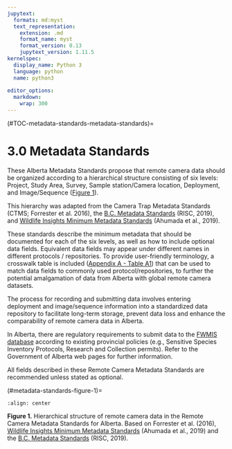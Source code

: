 ```yaml
---
jupytext:
  formats: md:myst
  text_representation:
    extension: .md
    format_name: myst
    format_version: 0.13
    jupytext_version: 1.11.5
kernelspec:
  display_name: Python 3
  language: python
  name: python3
  
editor_options: 
  markdown: 
    wrap: 300
---
```

(#TOC-metadata-standards-metadata-standards)=
# 3.0 Metadata Standards

These Alberta Metadata Standards propose that remote camera data should be organized according to a hierarchical structure consisting of six levels: Project, Study Area, Survey, Sample station/Camera location, Deployment, and Image/Sequence ([Figure 1](#metadata-standards-figure-1)).

This hierarchy was adapted from the Camera Trap Metadata Standards (CTMS; Forrester et al. 2016), the [B.C. Metadata Standards](https://www2.gov.bc.ca/assets/gov/environment/natural-resource-stewardship/nr-laws-policy/risc/wcmp_v1.pdf) (RISC, 2019), and
[Wildlife Insights Minimum Metadata Standards](https://docs.google.com/spreadsheets/d/1Jg-WybmVeGlWGrbPpwuwJCgranOV1r3M_LrzELttfK0/edit#gid=412365965) (Ahumada et al., 2019).

These standards describe the minimum metadata that should be documented for each of the six levels, as well as how to include optional data fields. Equivalent data fields may appear under different names in different protocols / repositories. To provide user-friendly terminology, a crosswalk table
is included ([Appendix A - Table A1](#metadata-standards-appendix-a-table-a-1)) that can be used to match data fields to commonly used protocol/repositories, to further the potential amalgamation of data from Alberta with global remote camera datasets.

The process for recording and submitting data involves entering deployment and image/sequence information into a standardized data repository to facilitate long-term storage, prevent data loss and enhance the comparability of remote camera data in Alberta.

In Alberta, there are regulatory requirements to submit data to the [FWMIS database](https://www.alberta.ca/fisheries-and-wildlife-management-information-system-overview.aspx) according to existing provincial policies (e.g., Sensitive Species Inventory Protocols, Research and Collection permits).
Refer to the Government of Alberta web pages for further information.

All fields described in these Remote Camera Metadata Standards are recommended unless stated as optional.

(#metadata-standards-figure-1)=

```{figure} ./files-2_metadata-standards/figures/Metadata_Heirarchy_2023-07-13.jpg
:align: center
```
**Figure 1.** Hierarchical structure of remote camera data in the Remote Camera Metadata Standards for Alberta. Based on Forrester et al. (2016), [Wildlife Insights Minimum Metadata Standards](https://docs.google.com/spreadsheets/d/1Jg-WybmVeGlWGrbPpwuwJCgranOV1r3M_LrzELttfK0/edit#gid=412365965)
(Ahumada et al., 2019) and the [B.C. Metadata Standards](https://www2.gov.bc.ca/assets/gov/environment/natural-resource-stewardship/nr-laws-policy/risc/wcmp_v1.pdf) (RISC, 2019).
